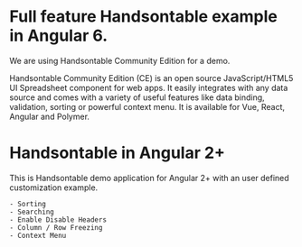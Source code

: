 # Full feature Handsontable example in Angular 6.

We are using Handsontable Community Edition for a demo.

Handsontable Community Edition (CE) is an open source JavaScript/HTML5 UI Spreadsheet component for web apps. It easily integrates with any data source and comes with a variety of useful features like data binding, validation, sorting or powerful context menu. It is available for Vue, React, Angular and Polymer.

# Handsontable in Angular 2+
This is Handsontable demo application for Angular 2+ with an user defined customization example.

    - Sorting
    - Searching
    - Enable Disable Headers
    - Column / Row Freezing
    - Context Menu
